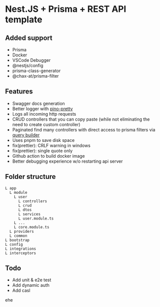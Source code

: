 # Nest.JS + Prisma + REST API template

## Added support
- Prisma
- Docker
- VSCode Debugger
- @nestjs/config
- prisma-class-generator
- @chax-at/prisma-filter

## Features
- Swagger docs generation
- Better logger with [pino-pretty](https://github.com/pinojs/pino-pretty)
- Logs all incoming http requests
- CRUD controllers that you can copy paste (while not eliminating the need to create custom controller)
- Paginated find many controllers with direct access to prisma filters via [query builder](https://github.com/chax-at/prisma-filter)
- Uses pnpm to save disk space
- fix(prettier): CRLF warning in windows
- fix(prettier): single quote only 
- Github action to build docker image
- Better debugging experience w/o restarting api server

## Folder structure
```
L app
  L module
    L user
      L controllers
      L crud
      L dtos
      L services
      L user.module.ts
    L ...
    L core.module.ts
  L providers
  L common
L bootstrap
L config
L integrations
L interceptors
```

## Todo
- Add unit & e2e test
- Add dynamic auth
- Add casl

ehe